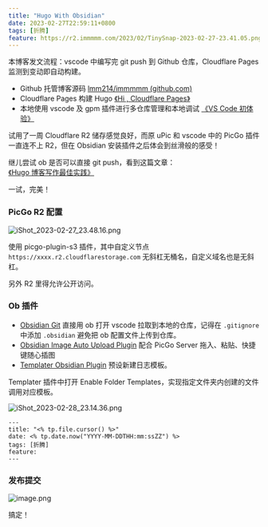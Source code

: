 ```yaml
---
title: "Hugo With Obsidian"
date: 2023-02-27T22:59:11+0800
tags: [折腾]
feature: https://r2.immmmm.com/2023/02/TinySnap-2023-02-27-23.41.05.png
---
```




本博客发文流程：vscode 中编写完 git push 到 Github 仓库，Cloudflare Pages 监测到变动即自动构建。

- Github 托管博客源码 [lmm214/immmmm (github.com)](https://github.com/lmm214/immmmm)
- Cloudflare Pages 构建 Hugo [《Hi , Cloudflare Pages》](https://immmmm.com/hi-cloudflare/)
- 本地使用 vscode 及 gpm 插件进行多仓库管理和本地调试 [《VS Code 初体验》](https://immmmm.com/use-visual-studio-code/)

试用了一周 Cloudflare R2 储存感觉良好，而原 uPic 和 vscode 中的 PicGo 插件一直连不上 R2，但在 Obsidian 安装插件之后体会到丝滑般的感受！

<!--more-->

继儿尝试 ob 是否可以直接 git push，看到这篇文章：[《Hugo 博客写作最佳实践》](https://blog.zhangyingwei.com/posts/2022m4d11h19m42s28/)

一试，完美！

### PicGo R2 配置

![iShot_2023-02-27_23.48.16.png](https://r2.immmmm.com/2023/02/iShot_2023-02-27_23.48.16.png)

使用 picgo-plugin-s3 插件，其中自定义节点 `https://xxxx.r2.cloudflarestorage.com` 无斜杠无桶名，自定义域名也是无斜杠。

另外 R2 里得允许公开访问。

### Ob 插件

- [Obsidian Git](https://github.com/denolehov/obsidian-git) 直接用 ob 打开 vscode 拉取到本地的仓库，记得在 `.gitignore` 中添加 `.obsidian` 避免把 ob 配置文件上传到仓库。
- [Obsidian Image Auto Upload Plugin](https://github.com/renmu123/obsidian-image-auto-upload-plugin/blob/master/readme-zh.md) 配合 PicGo Server 拖入、粘贴、快捷键随心插图
- [Templater Obsidian Plugin](https://github.com/SilentVoid13/Templater) 预设新建日志模板。

Templater 插件中打开 Enable Folder Templates，实现指定文件夹内创建的文件调用对应模板。

![iShot_2023-02-28_23.14.36.png](https://r2.immmmm.com/2023/02/iShot_2023-02-28_23.14.36.png)


```
---
title: "<% tp.file.cursor() %>"
date: <% tp.date.now("YYYY-MM-DDTHH:mm:ssZZ") %>
tags: [折腾]
feature:
---
```


### 发布提交

![image.png](https://r2.immmmm.com/2023/02/20230227235558.png)

搞定！
